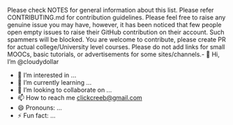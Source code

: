 
Please check NOTES for general information about this list.
Please refer CONTRIBUTING.md for contribution guidelines.
Please feel free to raise any genuine issue you may have, however, it has been noticed that few people open empty issues to raise their GitHub contribution on their account. Such spammers will be blocked.
You are welcome to contribute, please create PR for actual college/University level courses. Please do not add links for small MOOCs, basic tutorials, or advertisements for some sites/channels.- 👋 Hi, I’m @cloudydollar
- 👀 I’m interested in ...
- 🌱 I’m currently learning ...
- 💞️ I’m looking to collaborate on ...
- 📫 How to reach me clickcreeb@gmail.com
- 😄 Pronouns: ...
- ⚡ Fun fact: ...

<!---
cloudydollar/cloudydollar is a ✨ special ✨ repository because its `README.md` (this file) appears on your GitHub profile.
You can click the Preview link to take a look at your changes.
--->
